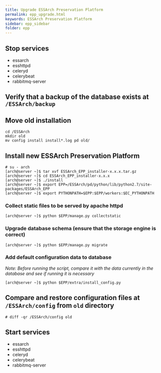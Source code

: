 ```yaml
---
title: Upgrade ESSArch Preservation Platform
permalink: epp_upgrade.html
keywords: ESSArch Preservation Platform
sidebar: epp_sidebar
folder: epp
---
```


## Stop services
* essarch
* esshttpd
* celeryd
* celerybeat
* rabbitmq-server

## Verify that a backup of the database exists at `/ESSArch/backup`

## Move old installation

    cd /ESSArch
    mkdir old
    mv config install install*.log pd old/

## Install new ESSArch Preservation Platform

    # su - arch
    [arch@server ~]$ tar xvf ESSArch_EPP_installer-x.x.x.tar.gz
    [arch@server ~]$ cd ESSArch_EPP_installer-x.x.x
    [arch@server ~]$ ./install
    [arch@server ~]$ export EPP=/ESSArch/pd/python/lib/python2.7/site-packages/ESSArch_EPP
    [arch@server ~]$ export PYTHONPATH=$EPP:$EPP/workers:$EC_PYTHONPATH


### Collect static files to be served by apache httpd

    [arch@server ~]$ python $EPP/manage.py collectstatic

### Upgrade database schema (ensure that the storage engine is correct)

    [arch@server ~]$ python $EPP/manage.py migrate

### Add default configuration data to database
*Note: Before running the script, compare it with the data currently in the database and see if running it is necessary*

    [arch@server ~]$ python $EPP/extra/install_config.py

## Compare and restore configuration files at `/ESSArch/config` from `old` directory
    # diff -qr /ESSArch/config old

## Start services

* essarch
* esshttpd
* celeryd
* celerybeat
* rabbitmq-server
